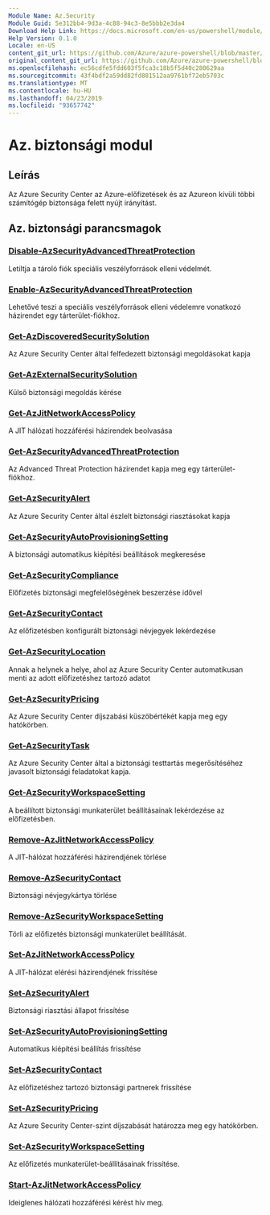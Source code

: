 ```yaml
---
Module Name: Az.Security
Module Guid: 5e312bb4-9d3a-4c88-94c3-8e5bbb2e3da4
Download Help Link: https://docs.microsoft.com/en-us/powershell/module/az.security
Help Version: 0.1.0
Locale: en-US
content_git_url: https://github.com/Azure/azure-powershell/blob/master/src/Security/Security/help/Az.Security.md
original_content_git_url: https://github.com/Azure/azure-powershell/blob/master/src/Security/Security/help/Az.Security.md
ms.openlocfilehash: ec56cdfe5fdd603f5fca3c18b5f5d40c280629aa
ms.sourcegitcommit: 43f4bdf2a59dd82fd881512aa9761bf72eb5703c
ms.translationtype: MT
ms.contentlocale: hu-HU
ms.lasthandoff: 04/23/2019
ms.locfileid: "93657742"
---
```

# Az. biztonsági modul
## Leírás
Az Azure Security Center az Azure-előfizetések és az Azureon kívüli többi számítógép biztonsága felett nyújt irányítást.

## Az. biztonsági parancsmagok
### [Disable-AzSecurityAdvancedThreatProtection](Disable-AzSecurityAdvancedThreatProtection.md)
Letiltja a tároló fiók speciális veszélyforrások elleni védelmét.

### [Enable-AzSecurityAdvancedThreatProtection](Enable-AzSecurityAdvancedThreatProtection.md)
Lehetővé teszi a speciális veszélyforrások elleni védelemre vonatkozó házirendet egy tárterület-fiókhoz.

### [Get-AzDiscoveredSecuritySolution](Get-AzDiscoveredSecuritySolution.md)
Az Azure Security Center által felfedezett biztonsági megoldásokat kapja

### [Get-AzExternalSecuritySolution](Get-AzExternalSecuritySolution.md)
Külső biztonsági megoldás kérése 

### [Get-AzJitNetworkAccessPolicy](Get-AzJitNetworkAccessPolicy.md)
A JIT hálózati hozzáférési házirendek beolvasása

### [Get-AzSecurityAdvancedThreatProtection](Get-AzSecurityAdvancedThreatProtection.md)
Az Advanced Threat Protection házirendet kapja meg egy tárterület-fiókhoz.

### [Get-AzSecurityAlert](Get-AzSecurityAlert.md)
Az Azure Security Center által észlelt biztonsági riasztásokat kapja

### [Get-AzSecurityAutoProvisioningSetting](Get-AzSecurityAutoProvisioningSetting.md)
A biztonsági automatikus kiépítési beállítások megkeresése

### [Get-AzSecurityCompliance](Get-AzSecurityCompliance.md)
Előfizetés biztonsági megfelelőségének beszerzése idővel

### [Get-AzSecurityContact](Get-AzSecurityContact.md)
Az előfizetésben konfigurált biztonsági névjegyek lekérdezése

### [Get-AzSecurityLocation](Get-AzSecurityLocation.md)
Annak a helynek a helye, ahol az Azure Security Center automatikusan menti az adott előfizetéshez tartozó adatot

### [Get-AzSecurityPricing](Get-AzSecurityPricing.md)
Az Azure Security Center díjszabási küszöbértékét kapja meg egy hatókörben.

### [Get-AzSecurityTask](Get-AzSecurityTask.md)
Az Azure Security Center által a biztonsági testtartás megerősítéséhez javasolt biztonsági feladatokat kapja.

### [Get-AzSecurityWorkspaceSetting](Get-AzSecurityWorkspaceSetting.md)
A beállított biztonsági munkaterület beállításainak lekérdezése az előfizetésben.

### [Remove-AzJitNetworkAccessPolicy](Remove-AzJitNetworkAccessPolicy.md)
A JIT-hálózat hozzáférési házirendjének törlése

### [Remove-AzSecurityContact](Remove-AzSecurityContact.md)
Biztonsági névjegykártya törlése

### [Remove-AzSecurityWorkspaceSetting](Remove-AzSecurityWorkspaceSetting.md)
Törli az előfizetés biztonsági munkaterület beállítását.

### [Set-AzJitNetworkAccessPolicy](Set-AzJitNetworkAccessPolicy.md)
A JIT-hálózat elérési házirendjének frissítése

### [Set-AzSecurityAlert](Set-AzSecurityAlert.md)
Biztonsági riasztási állapot frissítése

### [Set-AzSecurityAutoProvisioningSetting](Set-AzSecurityAutoProvisioningSetting.md)
Automatikus kiépítési beállítás frissítése

### [Set-AzSecurityContact](Set-AzSecurityContact.md)
Az előfizetéshez tartozó biztonsági partnerek frissítése

### [Set-AzSecurityPricing](Set-AzSecurityPricing.md)
Az Azure Security Center-szint díjszabását határozza meg egy hatókörben.

### [Set-AzSecurityWorkspaceSetting](Set-AzSecurityWorkspaceSetting.md)
Az előfizetés munkaterület-beállításainak frissítése.

### [Start-AzJitNetworkAccessPolicy](Start-AzJitNetworkAccessPolicy.md)
Ideiglenes hálózati hozzáférési kérést hív meg.

